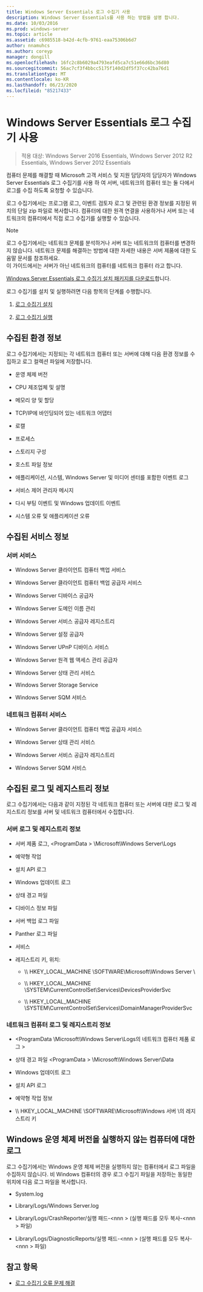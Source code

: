 ```yaml
---
title: Windows Server Essentials 로그 수집기 사용
description: Windows Server Essentials를 사용 하는 방법을 설명 합니다.
ms.date: 10/03/2016
ms.prod: windows-server
ms.topic: article
ms.assetid: c6985518-b42d-4cfb-9761-eaa75306b6d7
author: nnamuhcs
ms.author: coreyp
manager: dongill
ms.openlocfilehash: 16fc2c8b6029a4793eafd5ca7c51e66d6bc36d80
ms.sourcegitcommit: 56ac7cf3f4bbcc5175f140d2df5f37cc42ba76d1
ms.translationtype: MT
ms.contentlocale: ko-KR
ms.lasthandoff: 06/23/2020
ms.locfileid: "85217433"
---
```

# <a name="use-the-windows-server-essentials-log-collector"></a>Windows Server Essentials 로그 수집기 사용

>적용 대상: Windows Server 2016 Essentials, Windows Server 2012 R2 Essentials, Windows Server 2012 Essentials

컴퓨터 문제를 해결할 때 Microsoft 고객 서비스 및 지원 담당자의 담당자가 Windows Server Essentials 로그 수집기를 사용 하 여 서버, 네트워크의 컴퓨터 또는 둘 다에서 로그를 수집 하도록 요청할 수 있습니다.  
  
 로그 수집기에서는 프로그램 로그, 이벤트 검토자 로그 및 관련된 환경 정보를 지정된 위치의 단일 zip 파일로 복사합니다. 컴퓨터에 대한 원격 연결을 사용하거나 서버 또는 네트워크의 컴퓨터에서 직접 로그 수집기를 실행할 수 있습니다.  
  
> [!NOTE]
>로그 수집기에서는 네트워크 문제를 분석하거나 서버 또는 네트워크의 컴퓨터를 변경하지 않습니다. 네트워크 문제를 해결하는 방법에 대한 자세한 내용은 서버 제품에 대한 도움말 문서를 참조하세요.  
>이 가이드에서는 서버가 아닌 네트워크의 컴퓨터를 네트워크 컴퓨터 라고 합니다.  
>
>[Windows Server Essentials 로그 수집기 설치 패키지를 다운로드](https://www.microsoft.com/download/details.aspx?id=34821)합니다.  
  
 로그 수집기를 설치 및 실행하려면 다음 항목의 단계를 수행합니다.  

1. [로그 수집기 설치](../support/Install-the-Windows-Server-Essentials-Log-Collector.md)  
  
2. [로그 수집기 실행](../support/Run-the-Windows-Server-Essentials-Log-Collector.md)  


## <a name="environment-information-collected"></a>수집된 환경 정보  
 로그 수집기에서는 지정되는 각 네트워크 컴퓨터 또는 서버에 대해 다음 환경 정보를 수집하고 로그 컬렉션 파일에 저장합니다.  
  
-   운영 체제 버전  
  
-   CPU 제조업체 및 설명  
  
-   메모리 양 및 할당  
  
-   TCP/IP에 바인딩되어 있는 네트워크 어댑터  
  
-   로캘  
  
-   프로세스  
  
-   스토리지 구성  
  
-   호스트 파일 정보  
  
-   애플리케이션, 시스템, Windows Server 및 미디어 센터를 포함한 이벤트 로그  
  
-   서비스 제어 관리자 메시지  
  
-   다시 부팅 이벤트 및 Windows 업데이트 이벤트  
  
-   시스템 오류 및 애플리케이션 오류  
  
## <a name="services-information-collected"></a>수집된 서비스 정보  
  
### <a name="server-services"></a>서버 서비스  
  
-   Windows Server 클라이언트 컴퓨터 백업 서비스  
  
-   Windows Server 클라이언트 컴퓨터 백업 공급자 서비스  
  
-   Windows Server 디바이스 공급자  
  
-   Windows Server 도메인 이름 관리  
  
-   Windows Server 서비스 공급자 레지스트리  
  
-   Windows Server 설정 공급자  
  
-   Windows Server UPnP 디바이스 서비스  
  
-   Windows Server 원격 웹 액세스 관리 공급자  
  
-   Windows Server 상태 관리 서비스  
  
-   Windows Server Storage Service  
  
-   Windows Server SQM 서비스  
  
### <a name="network-computer-services"></a>네트워크 컴퓨터 서비스  
  
-   Windows Server 클라이언트 컴퓨터 백업 공급자 서비스  
  
-   Windows Server 상태 관리 서비스  
  
-   Windows Server 서비스 공급자 레지스트리  
  
-   Windows Server SQM 서비스  
  
## <a name="logs-and-registry-information-collected"></a>수집된 로그 및 레지스트리 정보  
 로그 수집기에서는 다음과 같이 지정된 각 네트워크 컴퓨터 또는 서버에 대한 로그 및 레지스트리 정보를 서버 및 네트워크 컴퓨터에서 수집합니다.  
  
### <a name="server-logs-and-registry-information"></a>서버 로그 및 레지스트리 정보  
  
-   서버 제품 로그, <ProgramData \> \Microsoft\Windows Server\Logs  
  
-   예약형 작업  
  
-   설치 API 로그  
  
-   Windows 업데이트 로그  
  
-   상태 경고 파일  
  
-   디바이스 정보 파일  
  
-   서버 백업 로그 파일  
  
-   Panther 로그 파일  
  
-   서비스  
  
-   레지스트리 키, 위치:  
  
    -   \\\ HKEY_LOCAL_MACHINE \SOFTWARE\Microsoft\Windows Server \  
  
    -   \\\ HKEY_LOCAL_MACHINE \SYSTEM\CurrentControlSet\Services\DevicesProviderSvc  
  
    -   \\\ HKEY_LOCAL_MACHINE \SYSTEM\CurrentControlSet\Services\DomainManagerProviderSvc  
  
### <a name="network-computer-logs-and-registry-information"></a>네트워크 컴퓨터 로그 및 레지스트리 정보  
  
-   <ProgramData \Microsoft\Windows Server\Logs의 네트워크 컴퓨터 제품 로그 \>  
  
-   상태 경고 파일 <ProgramData \> \Microsoft\Windows Server\Data  
  
-   Windows 업데이트 로그  
  
-   설치 API 로그  
  
-   예약형 작업 정보  
  
-   \\\ HKEY_LOCAL_MACHINE \SOFTWARE\Microsoft\Windows 서버 \의 레지스트리 키  
  
## <a name="logs-for-computers-that-do-not-run-a-version-of-the-windows-operating-system"></a>Windows 운영 체제 버전을 실행하지 않는 컴퓨터에 대한 로그  
 로그 수집기에서는 Windows 운영 체제 버전을 실행하지 않는 컴퓨터에서 로그 파일을 수집하지 않습니다. 비 Windows 컴퓨터의 경우 로그 수집기 파일을 저장하는 동일한 위치에 다음 로그 파일을 복사합니다.  
  
-   System.log  
  
-   Library/Logs/Windows Server.log  
  
-   Library/Logs/CrashReporter/실행 패드-<nnn \> (실행 패드를 모두 복사-<nnn \> 파일)  
  
-   Library/Logs/DiagnosticReports/실행 패드-<nnn \> (실행 패드를 모두 복사-<nnn \> 파일)  
  
## <a name="see-also"></a>참고 항목  

-   [로그 수집기 오류 문제 해결](../support/Troubleshoot-Windows-Server-Essentials-Log-Collector-Errors.md)

